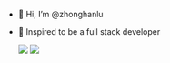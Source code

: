 - 👋 Hi, I’m @zhonghanlu
- 👀 Inspired to be a full stack developer </br>
 
    ![](https://komarev.com/ghpvc/?username=zhonghanlu)
    ![](https://github-readme-stats.vercel.app/api?username=zhonghanlu&show_icons=true&theme=transparent)
